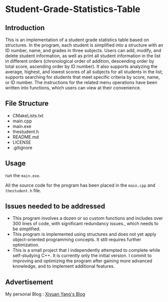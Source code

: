 # Student-Grade-Statistics-Table

## Introduction

This is an implementation of a student grade statistics table based on structures. In the program, each student is simplified into a structure with an ID number, name, and grades in three subjects. Users can add, modify, and delete student information, as well as print all student information in the list in different orders (chronological order of addition, descending order by total score, ascending order by ID number). It also supports analyzing the average, highest, and lowest scores of all subjects for all students in the list; supports searching for students that meet specific criteria by score, name, or ID number. The instructions for the related menu operations have been written into functions, which users can view at their convenience.

## File Structure

- CMakeLists.txt
- main.cpp
- main.exe
- thestudent.h
- README.md
- LICENSE
- .gitignore

## Usage

run the `main.exe`.

All the source code for the program has been placed in the `main.cpp` and `thestudent.h` file.

## Issues needed to be addressed

- This program involves a dozen or so custom functions and includes over 300 lines of code, with significant redundancy issues., which needs to be simplified.
- This program is implemented using structures and does not yet apply object-oriented programming concepts. It still requires further optimization.
- This is a small project that I independently attempted to complete while self-studying C++. It is currently only the initial version. I commit to improving and optimizing the program after gaining more advanced knowledge, and to implement additional features.

## Advertisement

My personal Blog  :  [Xiyuan Yang's Blog](https://xiyuanyang-code.github.io/)